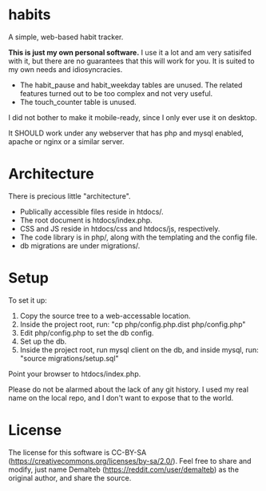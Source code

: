 # habits

A simple, web-based habit tracker.

**This is just my own personal software.** I use it a lot and am very satisifed with it, but there are no guarantees that this will work for you. It is suited to my own needs and idiosyncracies.

* The habit\_pause and habit\_weekday tables are unused. The related features turned out to be too complex and not very useful.
* The touch\_counter table is unused.

I did not bother to make it mobile-ready, since I only ever use it on desktop.

It SHOULD work under any webserver that has php and mysql enabled, apache or nginx or a similar server.

# Architecture

There is precious little "architecture". 

* Publically accessible files reside in htdocs/.
* The root document is htdocs/index.php.
* CSS and JS reside in htdocs/css and htdocs/js, respectively.
* The code library is in php/, along with the templating and the config file.
* db migrations are under migrations/.

# Setup

To set it up:

1. Copy the source tree to a web-accessable location.
2. Inside the project root, run: "cp php/config.php.dist php/config.php"
3. Edit php/config.php to set the db config.
4. Set up the db.
5. Inside the project root, run mysql client on the db, and inside mysql, run: "source migrations/setup.sql"

Point your browser to htdocs/index.php.

Please do not be alarmed about the lack of any git history. I used my real name on the local repo, and I don't want to expose that to the world.

# License

The license for this software is CC-BY-SA (https://creativecommons.org/licenses/by-sa/2.0/). Feel free to share and modify, just name Demalteb (https://reddit.com/user/demalteb) as the original author, and share the source.
